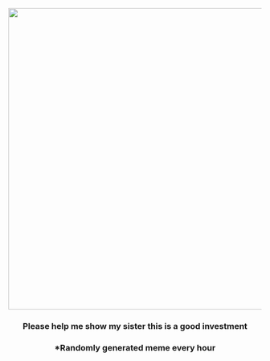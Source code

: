 <p align="center">
        <img src="https://i.redd.it/6c9d69nk9sv81.jpg" width="600" height="600">
        </p>
        <h3 align="center">Please help me show my sister this is a good investment</h3>
        <h3 align="center">*Randomly generated meme every hour</h3>
    